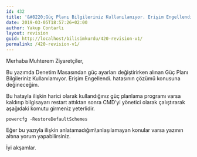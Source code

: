 ```yaml
---
id: 432
title: '&#8220;Güç Planı Bilgileriniz Kullanılamıyor. Erişim Engellendi.&#8221;'
date: 2019-03-05T18:57:26+02:00
author: Yakup Contarlı
layout: revision
guid: http://localhost/bilisimkurdu/420-revision-v1/
permalink: /420-revision-v1/
---
```

Merhaba Muhterem Ziyaretçiler,

Bu yazımda Denetim Masasından güç ayarları değiştirirken alınan Güç Planı Bilgileriniz Kullanılamıyor. Erişim Engellendi. hatasının çözümü konusuna değineceğim.

<!--more-->

Bu hatayla ilişkin harici olarak kullandığınız güç planlama programı varsa kaldırıp bilgisayarı restart attıktan sonra CMD&#8217;yi yönetici olarak çalıştırarak aşağıdaki komutu girmeniz yeterlidir.

<pre class="wp-block-code"><code>powercfg -RestoreDefaultSchemes</code></pre>

Eğer bu yazıyla ilişkin anlatamadığım\anlaşılamayan konular varsa yazının altına yorum yapabilirsiniz.  


İyi akşamlar.
